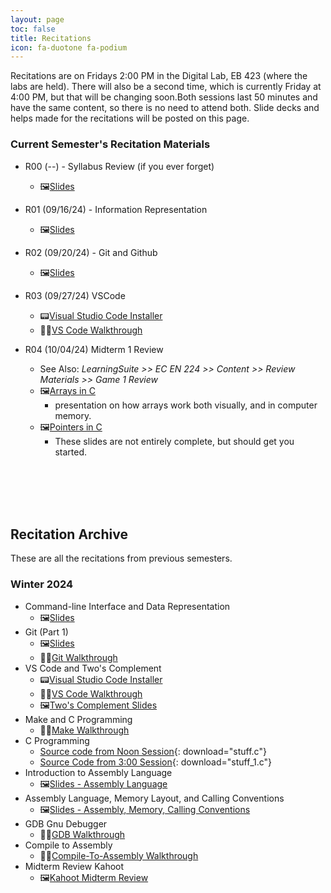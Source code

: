 ```yaml
---
layout: page
toc: false
title: Recitations
icon: fa-duotone fa-podium
---
```


Recitations are on Fridays 2:00 PM in the Digital Lab, EB 423 (where the labs are held). There will also be a second time, which is currently Friday at 4:00 PM, but that will be changing soon.Both sessions last 50 minutes and have the same content, so there is no need to attend both. Slide decks and helps made for the recitations will be posted on this page.

### Current Semester's Recitation Materials
* R00 (--) - Syllabus Review (if you ever forget)
  * 🖼️[Slides](/ecen224/recitation/slides_f24/intro_syllabus_help.pdf)

* R01 (09/16/24) - Information Representation
  * 🖼️[Slides](/ecen224/recitation/slides_f24/information_representation.pdf)
* R02 (09/20/24) - Git and Github
  * 🖼️[Slides](/ecen224/recitation/slides_f24/git_github.pdf)
* R03 (09/27/24) VSCode
  * 📟[Visual Studio Code Installer](https://code.visualstudio.com/Download)
  * 🚶‍♀️[VS Code Walkthrough](/ecen224/recitation/vscode-walkthrough)
* R04 (10/04/24) Midterm 1 Review
  * See Also: _LearningSuite >> EC EN 224 >> Content >> Review Materials >> Game 1 Review_
  * 🖼️[Arrays in C](/ecen224/recitation/slides_f24/arrays_in_C.pdf)
    * presentation on how arrays work both visually, and in computer memory.
  * 🖼️[Pointers in C](/ecen224/recitation/slides_f24/pointers_in_C.pdf)
    * These slides are not entirely complete, but should get you started.

<br><br><br><br>

## Recitation Archive
These are all the recitations from previous semesters.

### Winter 2024
* Command-line Interface and Data Representation
  * 🖼️[Slides](https://1drv.ms/p/s!AsDairlA1Y6-lt0QdhN48LSE4xtirQ?e=lx7Mf9)
* Git (Part 1)
  * 🖼️[Slides](https://1drv.ms/p/s!AsDairlA1Y6-lt5C62GnRKqxmMd5rg?e=awlxz9)
  * 🚶‍♀️[Git Walkthrough](/ecen224/recitation/git-walkthrough)
* VS Code and Two's Complement
  * 📟[Visual Studio Code Installer](https://code.visualstudio.com/Download)
  * 🚶‍♀️[VS Code Walkthrough](/ecen224/recitation/vscode-walkthrough)
  * 🖼️[Two's Complement Slides](https://1drv.ms/p/s!AsDairlA1Y6-lt8KKe5ruOoEQXpvLw?e=cTwUlv)
* Make and C Programming
  * 🚶‍♀️[Make Walkthrough](/ecen224/recitation/make-walkthrough)
* C Programming
  * [Source code from Noon Session](/ecen224/recitation/recitation05_Noon.c){: download="stuff.c"}
  * [Source Code from 3:00 Session](/ecen224/recitation/recitation05_Three.c){: download="stuff_1.c"}
* Introduction to Assembly Language
  * 🖼️[Slides - Assembly Language](https://1drv.ms/p/s!AsDairlA1Y6-luYxDcaLb5bN0-1QIQ?e=upwXCQ)
* Assembly Language, Memory Layout, and Calling Conventions
  * 🖼️[Slides - Assembly, Memory, Calling Conventions](https://1drv.ms/p/s!AsDairlA1Y6-lucjA2anwgYeap_fjA?e=ruQuIY)
* GDB Gnu Debugger
  * 🚶‍♀️[GDB Walkthrough](/ecen224/recitation/gdb-walkthrough)
* Compile to Assembly
  * 🚶‍♀️[Compile-To-Assembly Walkthrough](/ecen224/recitation/cta-walkthrough)
* Midterm Review Kahoot
  * 🖼️[Kahoot Midterm Review](/ecen224/recitation/Kahoot-Midterm-Review.pdf)
